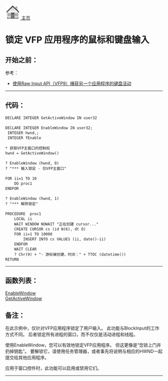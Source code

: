 [<img src="../images/home.png"> 主页 ](https://github.com/VFP9/Win32API)  

# 锁定 VFP 应用程序的鼠标和键盘输入

## 开始之前：
参考：

* [使用Raw Input API（VFP9）捕获另一个应用程序的键盘活动](sample_572.md)  
  
***  


## 代码：
```foxpro  
DECLARE INTEGER GetActiveWindow IN user32

DECLARE INTEGER EnableWindow IN user32;
 INTEGER hwnd,;
 INTEGER fEnable

* 获取VFP主窗口的控制权
hwnd = GetActiveWindow()

? EnableWindow (hwnd, 0)
? "*** 输入锁定 - 仅VFP主窗口"
	
FOR ii=1 TO 10
	DO proc1
ENDFOR

? EnableWindow (hwnd, 1)
? "*** 解除锁定"

PROCEDURE  proc1
	LOCAL ii
	WAIT WINDOW NOWAIT "正在创建 cursor..."
	CREATE CURSOR cs (id N(6), dt D)
	FOR ii=1 TO 10000
		INSERT INTO cs VALUES (ii, date()-ii)
	ENDFOR
	WAIT CLEAR
	? Chr(9) + "- 游标被创建，时间：" + TTOC (datetime())
RETURN  
```  
***  


## 函数列表：
[EnableWindow](../libraries/user32/EnableWindow.md)  
[GetActiveWindow](../libraries/user32/GetActiveWindow.md)  

## 备注：
在此示例中，仅针对VFP应用程序锁定了用户输入。 此功能与BlockInput的工作方式不同。 后者锁定所有进程的窗口，而不仅仅是活动进程和线程。
  
使用EnableWindow，您可以有效地锁定VFP应用程序。 但这更像是“您锁上门并扔掉钥匙”。 要解锁它，请使用任务管理器，或者事先将说明与相应的HWND一起提交给其他应用程序。
  
应用于窗口控件时，此功能可以启用或禁用它们。 
  
***  

